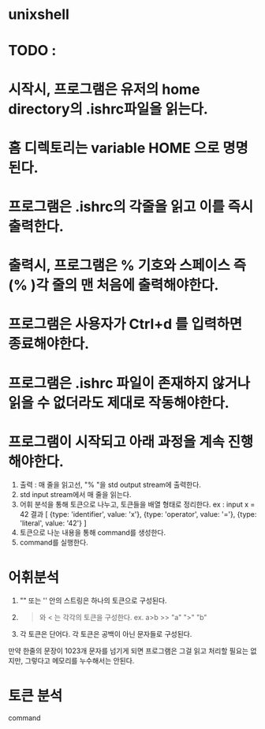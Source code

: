 # unixshell

# TODO : 
# 시작시, 프로그램은 유저의 home directory의 .ishrc파일을 읽는다.
# 홈 디렉토리는 variable HOME 으로 명명된다.
#

# 프로그램은 .ishrc의 각줄을 읽고 이를 즉시 출력한다.
# 출력시, 프로그램은 % 기호와 스페이스 즉(% )각 줄의 맨 처음에 출력해야한다.

# 프로그램은 사용자가 Ctrl+d 를 입력하면 종료해야한다.
# 프로그램은 .ishrc 파일이 존재하지 않거나 읽을 수 없더라도 제대로 작동해야한다.

# 프로그램이 시작되고 아래 과정을 계속 진행해야한다.
1. 출력 : 매 줄을 읽고선, "% "을 std output stream에 출력한다.
2. std input stream에서 매 줄을 읽는다.
3. 어휘 분석을 통해 토큰으로 나누고, 토큰들을 배열 형태로 정리한다.
ex : 
input
x = 42
결과
[
  {type: 'identifier', value: 'x'},
  {type: 'operator', value: '='},
  {type: 'literal', value: '42'}
]
4. 토큰으로 나눈 내용을 통해 command를 생성한다.
5. command를 실행한다.

# 어휘분석
1. "" 또는 '' 안의 스트링은 하나의 토큰으로 구성된다.
2. > 와 < 는 각각의 토큰을 구성한다. ex. a>b >> "a" ">" "b"
3. 각 토큰은 단어다. 각 토큰은 공백이 아닌 문자들로 구성된다.
 
만약 한줄의 문장이 1023개 문자를 넘기게 되면 프로그램은 그걸 읽고 처리할 필요는 없지만, 그렇다고 메모리를 누수해서는 안된다.

# 토큰 분석
command 
